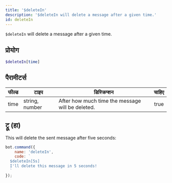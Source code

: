 ```yaml
---
title: '$deleteIn'
description: '$deleteIn will delete a message after a given time.'
id: deleteIn
---
```


`$deleteIn` will delete a message after a given time.

## प्रोयोग

```php
$deleteIn[time]
```

## पैरामीटर्स

| फील्ड | टाइप           | डिस्क्रिप्शन                                     | चाहिए |
| ----- | -------------- | ------------------------------------------------ |:-----:|
| time  | string, number | After how much time the message will be deleted. | true  |

## ट्रू (हा)

This will delete the sent message after five seconds:

```javascript
bot.command({
    name: 'deleteIn',
    code: `
  $deleteIn[5s]
  I'll delete this message in 5 seconds!
  `
});
```
